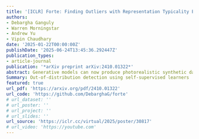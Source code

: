 ```yaml
---
title: '[ICLR] Forte: Finding Outliers with Representation Typicality Estimation'
authors:
- Debargha Ganguly
- Warren Morningstar
- Andrew Yu
- Vipin Chaudhary
date: '2025-01-22T00:00:00Z'
publishDate: '2025-06-24T13:45:36.292447Z'
publication_types:
- article-journal
publication: '*arXiv preprint arXiv:2410.01322*'
abstract: Generative models can now produce photorealistic synthetic data which is virtually indistinguishable from the real data used to train it. This is a significant evolution over previous models which could produce reasonable facsimiles of the training data, but ones which could be visually distinguished from the training data by human evaluation. Recent work on OOD detection has raised doubts that generative model likelihoods are optimal OOD detectors due to issues involving likelihood misestimation, entropy in the generative process, and typicality. We speculate that generative OOD detectors also failed because their models focused on the pixels rather than the semantic content of the data, leading to failures in near-OOD cases where the pixels may be similar but the information content is significantly different. We hypothesize that estimating typical sets using self-supervised learners leads to better OOD detectors. We introduce a novel approach that leverages representation learning, and informative summary statistics based on manifold estimation, to address all of the aforementioned issues. Our method outperforms other unsupervised approaches and achieves state-of-the art performance on well-established challenging benchmarks, and new synthetic data detection tasks.
Summary: Out-of-distribution detection using self-supervised learners
featured: true
url_pdf: 'https://arxiv.org/pdf/2410.01322'
url_code: 'https://github.com/DebarghaG/forte'
# url_dataset: ''
# url_poster: ''
# url_project: ''
# url_slides: ''
url_source: 'https://iclr.cc/virtual/2025/poster/30817'
# url_video: 'https://youtube.com'
---
```

